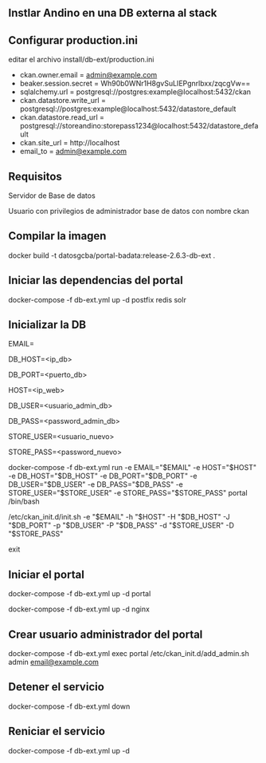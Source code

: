 ## Instlar Andino en una DB externa al stack

## Configurar production.ini

editar el archivo install/db-ext/production.ini

- ckan.owner.email = admin@example.com
- beaker.session.secret = Wh90b0WNr1H8gvSuLIEPgnrlbxx/zqcgVw==
- sqlalchemy.url = postgresql://postgres:example@localhost:5432/ckan
- ckan.datastore.write_url = postgresql://postgres:example@localhost:5432/datastore_default
- ckan.datastore.read_url = postgresql://storeandino:storepass1234@localhost:5432/datastore_default
- ckan.site_url = http://localhost
- email_to = admin@example.com

## Requisitos

Servidor de Base de datos


Usuario con privilegios de administrador
base de datos con nombre ckan

## Compilar la imagen

docker build -t datosgcba/portal-badata:release-2.6.3-db-ext .

## Iniciar las dependencias del portal

docker-compose -f db-ext.yml up -d postfix redis solr

## Inicializar la DB

EMAIL=<email>

DB_HOST=<ip_db>

DB_PORT=<puerto_db>

HOST=<ip_web>

DB_USER=<usuario_admin_db>

DB_PASS=<password_admin_db>

STORE_USER=<usuario_nuevo>

STORE_PASS=<password_nuevo>

docker-compose -f db-ext.yml run  -e EMAIL="$EMAIL" -e HOST="$HOST" -e DB_HOST="$DB_HOST" -e DB_PORT="$DB_PORT" -e DB_USER="$DB_USER" -e DB_PASS="$DB_PASS" -e STORE_USER="$STORE_USER" -e STORE_PASS="$STORE_PASS"  portal /bin/bash


/etc/ckan_init.d/init.sh -e "$EMAIL" -h "$HOST" -H "$DB_HOST" -J "$DB_PORT" -p "$DB_USER" -P "$DB_PASS" -d "$STORE_USER" -D "$STORE_PASS" 

exit

## Iniciar el portal

docker-compose -f db-ext.yml up -d portal

docker-compose -f db-ext.yml up -d nginx

## Crear usuario administrador del portal

docker-compose -f db-ext.yml exec portal /etc/ckan_init.d/add_admin.sh admin email@example.com

## Detener el servicio

docker-compose -f db-ext.yml down

## Reniciar el servicio

docker-compose -f db-ext.yml up -d

